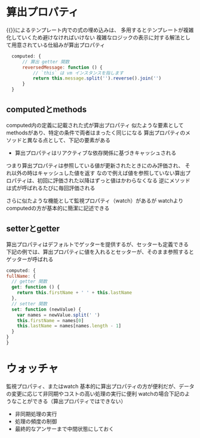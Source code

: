# 算出プロパティ
  {{}}によるテンプレート内での式の埋め込みは、
  多用するとテンプレートが複雑化していくため避けなければいけない
  複雑なロジックの表示に対する解法として用意されている仕組みが算出プロパティ

  ```javascript
    computed: {
        // 算出 getter 関数
        reversedMessage: function () {
            // `this` は vm インスタンスを指します
            return this.message.split('').reverse().join('')
        }
    }
  ```

## computedとmethods
  computed内の定義に記載された式が算出プロパティ
  似たような要素としてmethodsがあり、特定の条件で両者はまったく同じになる
  算出プロパティのメソッドと異なる点として、下記の要素がある
  * 算出プロパティはリアクティブな依存関係に基づきキャッシュされる
  
  つまり算出プロパティは参照している値が更新されたときにのみ評価され、
  それ以外の時はキャッシュした値を返す
  なので例えば値を参照していない算出プロパティは、初回に評価された以降はずっと値はかわらなくなる
  逆にメソッドは式が呼ばれるたびに毎回評価される

  さらに似たような機能として監視プロパティ（watch）があるが
  watchよりcomputedの方が基本的に簡潔に記述できる

## setterとgetter
  算出プロパティはデフォルトでゲッターを提供するが、セッターも定義できる
  下記の例では、算出プロパティに値を入れるとセッターが、そのまま参照するとゲッターが呼ばれる
  ```javascript
computed: {
  fullName: {
    // getter 関数
    get: function () {
      return this.firstName + ' ' + this.lastName
    },
    // setter 関数
    set: function (newValue) {
      var names = newValue.split(' ')
      this.firstName = names[0]
      this.lastName = names[names.length - 1]
    }
  }
}
  ```

# ウォッチャ
  監視プロパティ、またはwatch
  基本的に算出プロパティの方が便利だが、データの変更に応じて非同期やコストの高い処理の実行に便利
  watchの場合下記のようなことができる（算出プロパティではできない）
  * 非同期処理の実行
  * 処理の頻度の制御
  * 最終的なアンサーまで中間状態にしておく
  
